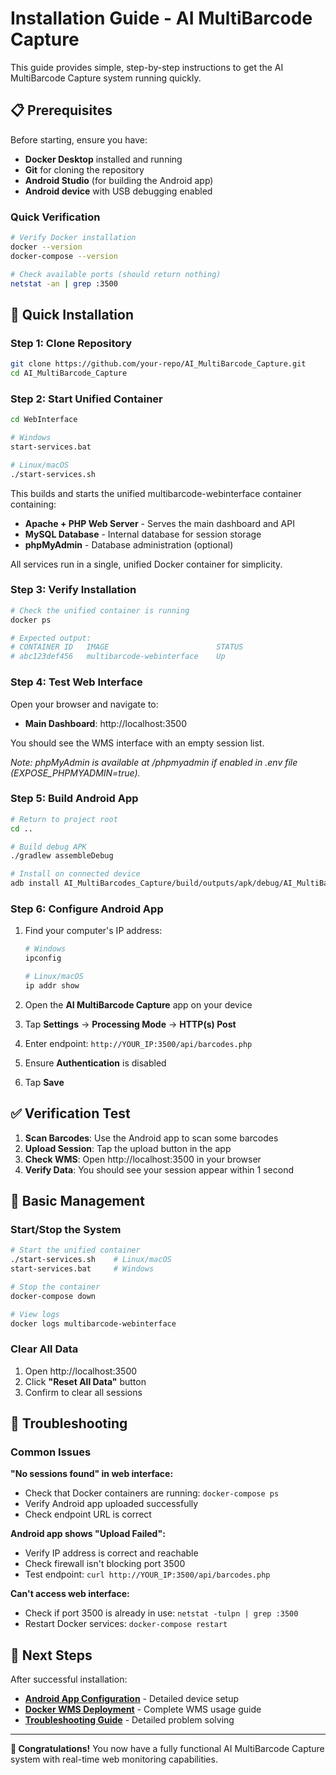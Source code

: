 # Installation Guide - AI MultiBarcode Capture

This guide provides simple, step-by-step instructions to get the AI MultiBarcode Capture system running quickly.

## 📋 Prerequisites

Before starting, ensure you have:
- **Docker Desktop** installed and running
- **Git** for cloning the repository
- **Android Studio** (for building the Android app)
- **Android device** with USB debugging enabled

### Quick Verification
```bash
# Verify Docker installation
docker --version
docker-compose --version

# Check available ports (should return nothing)
netstat -an | grep :3500
```

## 🚀 Quick Installation

### Step 1: Clone Repository
```bash
git clone https://github.com/your-repo/AI_MultiBarcode_Capture.git
cd AI_MultiBarcode_Capture
```

### Step 2: Start Unified Container
```bash
cd WebInterface

# Windows
start-services.bat

# Linux/macOS
./start-services.sh
```

This builds and starts the unified multibarcode-webinterface container containing:
- **Apache + PHP Web Server** - Serves the main dashboard and API
- **MySQL Database** - Internal database for session storage
- **phpMyAdmin** - Database administration (optional)

All services run in a single, unified Docker container for simplicity.

### Step 3: Verify Installation
```bash
# Check the unified container is running
docker ps

# Expected output:
# CONTAINER ID   IMAGE                        STATUS
# abc123def456   multibarcode-webinterface    Up
```

### Step 4: Test Web Interface
Open your browser and navigate to:
- **Main Dashboard**: http://localhost:3500

You should see the WMS interface with an empty session list.

*Note: phpMyAdmin is available at /phpmyadmin if enabled in .env file (EXPOSE_PHPMYADMIN=true).*

### Step 5: Build Android App
```bash
# Return to project root
cd ..

# Build debug APK
./gradlew assembleDebug

# Install on connected device
adb install AI_MultiBarcodes_Capture/build/outputs/apk/debug/AI_MultiBarcodes_Capture-debug.apk
```

### Step 6: Configure Android App
1. Find your computer's IP address:
   ```bash
   # Windows
   ipconfig

   # Linux/macOS
   ip addr show
   ```

2. Open the **AI MultiBarcode Capture** app on your device
3. Tap **Settings** → **Processing Mode** → **HTTP(s) Post**
4. Enter endpoint: `http://YOUR_IP:3500/api/barcodes.php`
5. Ensure **Authentication** is disabled
6. Tap **Save**

## ✅ Verification Test

1. **Scan Barcodes**: Use the Android app to scan some barcodes
2. **Upload Session**: Tap the upload button in the app
3. **Check WMS**: Open http://localhost:3500 in your browser
4. **Verify Data**: You should see your session appear within 1 second

## 🔧 Basic Management

### Start/Stop the System
```bash
# Start the unified container
./start-services.sh    # Linux/macOS
start-services.bat     # Windows

# Stop the container
docker-compose down

# View logs
docker logs multibarcode-webinterface
```

### Clear All Data
1. Open http://localhost:3500
2. Click **"Reset All Data"** button
3. Confirm to clear all sessions

## 🚨 Troubleshooting

### Common Issues

**"No sessions found" in web interface:**
- Check that Docker containers are running: `docker-compose ps`
- Verify Android app uploaded successfully
- Check endpoint URL is correct

**Android app shows "Upload Failed":**
- Verify IP address is correct and reachable
- Check firewall isn't blocking port 3500
- Test endpoint: `curl http://YOUR_IP:3500/api/barcodes.php`

**Can't access web interface:**
- Check if port 3500 is already in use: `netstat -tulpn | grep :3500`
- Restart Docker services: `docker-compose restart`

## 🎯 Next Steps

After successful installation:
- **[Android App Configuration](07-Android-App-Configuration.md)** - Detailed device setup
- **[Docker WMS Deployment](10-Docker-WMS-Deployment.md)** - Complete WMS usage guide
- **[Troubleshooting Guide](15-Troubleshooting-Guide.md)** - Detailed problem solving

---

**🎉 Congratulations!** You now have a fully functional AI MultiBarcode Capture system with real-time web monitoring capabilities.